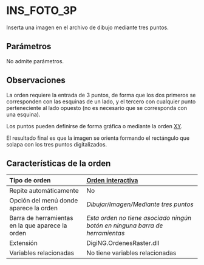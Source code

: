 # INS\_FOTO\_3P

Inserta una imagen en el archivo de dibujo mediante tres puntos.

## Parámetros

No admite parámetros.

## Observaciones

La orden requiere la entrada de 3 puntos, de forma que los dos primeros se corresponden con las esquinas de un lado, y el tercero con cualquier punto perteneciente al lado opuesto \(no es necesario que se corresponda con una esquina\).

Los puntos pueden definirse de forma gráfica o mediante la orden [XY](/digi3d-net/referencia/digi3d.net/ventana-de-dibujo/ordenes/i/XY.html).

El resultado final es que la imagen se orienta formando el rectángulo que solapa con los tres puntos digitalizados.

## Características de la orden

| Tipo de orden | [Orden interactiva](ins-foto-3p.md) |
| :--- | :--- |
| Repite automáticamente | No |
| Opción del menú donde aparece la orden | _Dibujar/Imagen/Mediante tres puntos_ |
| Barra de herramientas en la que aparece la orden | _Esta orden no tiene asociado ningún botón en ninguna barra de herramientas_ |
| Extensión | DigiNG.OrdenesRaster.dll |
| Variables relacionadas | No tiene variables relacionadas |

